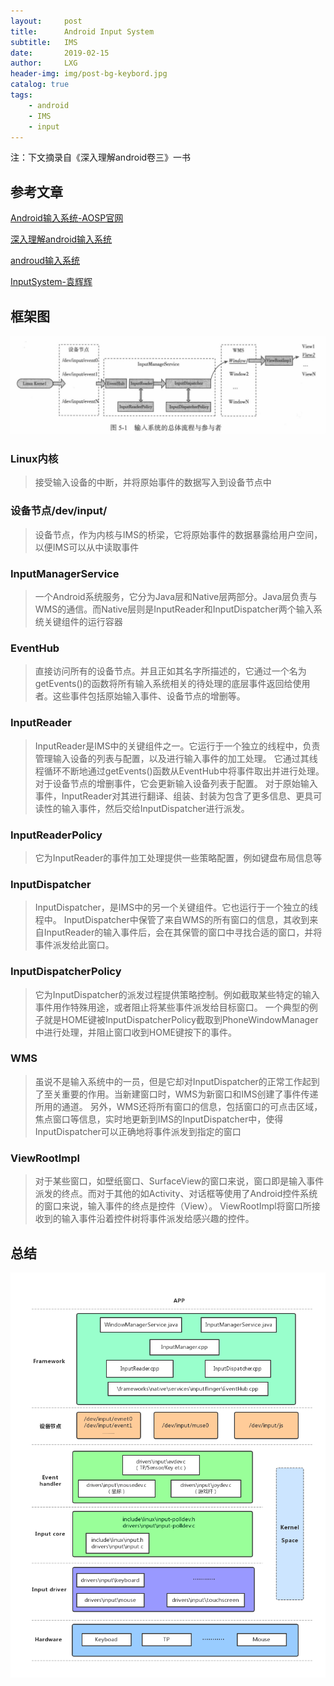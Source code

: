 ```yaml
---
layout:     post
title:      Android Input System
subtitle:   IMS
date:       2019-02-15
author:     LXG
header-img: img/post-bg-keybord.jpg
catalog: true
tags:
    - android
    - IMS
    - input
---
```


注：下文摘录自《深入理解android卷三》一书

## 参考文章

[Android输入系统-AOSP官网](https://source.android.google.cn/devices/input)

[深入理解android输入系统](https://www.kancloud.cn/alex_wsc/android-deep3/416415)

[androud输入系统](https://www.kancloud.cn/digest/androidcore/149085)

[InputSystem-袁辉辉](http://gityuan.com/2016/12/10/input-manager/)

## 框架图

![android_input_system](/images/android_input_system.png)


### Linux内核

> 接受输入设备的中断，并将原始事件的数据写入到设备节点中

### 设备节点/dev/input/

> 设备节点，作为内核与IMS的桥梁，它将原始事件的数据暴露给用户空间，以便IMS可以从中读取事件

### InputManagerService

> 一个Android系统服务，它分为Java层和Native层两部分。Java层负责与WMS的通信。而Native层则是InputReader和InputDispatcher两个输入系统关键组件的运行容器

### EventHub

> 直接访问所有的设备节点。并且正如其名字所描述的，它通过一个名为getEvents()的函数将所有输入系统相关的待处理的底层事件返回给使用者。这些事件包括原始输入事件、设备节点的增删等。

### InputReader

> InputReader是IMS中的关键组件之一。它运行于一个独立的线程中，负责管理输入设备的列表与配置，以及进行输入事件的加工处理。
> 它通过其线程循环不断地通过getEvents()函数从EventHub中将事件取出并进行处理。对于设备节点的增删事件，它会更新输入设备列表于配置。
> 对于原始输入事件，InputReader对其进行翻译、组装、封装为包含了更多信息、更具可读性的输入事件，然后交给InputDispatcher进行派发。

### InputReaderPolicy

> 它为InputReader的事件加工处理提供一些策略配置，例如键盘布局信息等

### InputDispatcher

> InputDispatcher，是IMS中的另一个关键组件。它也运行于一个独立的线程中。
> InputDispatcher中保管了来自WMS的所有窗口的信息，其收到来自InputReader的输入事件后，会在其保管的窗口中寻找合适的窗口，并将事件派发给此窗口。

### InputDispatcherPolicy

> 它为InputDispatcher的派发过程提供策略控制。例如截取某些特定的输入事件用作特殊用途，或者阻止将某些事件派发给目标窗口。
> 一个典型的例子就是HOME键被InputDispatcherPolicy截取到PhoneWindowManager中进行处理，并阻止窗口收到HOME键按下的事件。

### WMS

> 虽说不是输入系统中的一员，但是它却对InputDispatcher的正常工作起到了至关重要的作用。当新建窗口时，WMS为新窗口和IMS创建了事件传递所用的通道。
> 另外，WMS还将所有窗口的信息，包括窗口的可点击区域，焦点窗口等信息，实时地更新到IMS的InputDispatcher中，使得InputDispatcher可以正确地将事件派发到指定的窗口

### ViewRootImpl

> 对于某些窗口，如壁纸窗口、SurfaceView的窗口来说，窗口即是输入事件派发的终点。而对于其他的如Activity、对话框等使用了Android控件系统的窗口来说，输入事件的终点是控件（View）。
> ViewRootImpl将窗口所接收到的输入事件沿着控件树将事件派发给感兴趣的控件。

## 总结

![android_input_system_2](/images/android_input_system_2.png)



